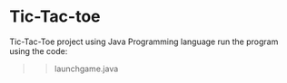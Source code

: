 # Tic-Tac-toe
Tic-Tac-Toe project using Java Programming language
run the program using the code:
>>launchgame.java
